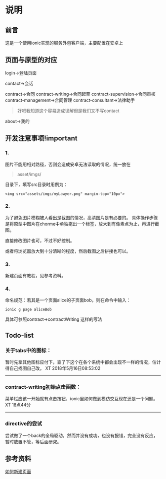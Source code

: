 # 说明
## 前言
这是一个使用ionic实现的服务外包客户端，主要配置在安卓上
## 页面与原型的对应
login->登陆页面

contact->会话

contract->合同
contract-writing->合同起草
contract-supervision->合同审核
contract-management->合同管理
contract-consultant->法律助手
> 好吧我知道这个容易造成误解但是我们又不写contact

about->我的
## 开发注意事项!important
### 1. 
图片不能用相对路径，否则会造成安卓无法读取的情况，统一放在
> asset/imgs/

目录下，填写src目录时用例为：
```
<img src="assets/imgs/myLawyer.png" margin-top="10px">
```
### 2.
为了避免图片模糊被人看出是截图的情况，高清图片是有必要的。
具体操作步骤是将原型中图片在chorme中单独拖出一个标签，放大到有像素点为止，再进行截图。

直接修改图片也可，不过不好控制。

或者将浏览器放大到十分清晰的程度，然后截图之后拼接也可以。
### 3.
新建页面有教程，见参考资料。

### 4.
命名规范：若其是一个页面alice的子页面bob，则在命令中输入：
```
ionic g page aliceBob
```
具体可参照contract->contractWriting 这样的写法

## Todo-list
### 关于tabs中的图标：
暂时先拿其他图标应付下，查了下这个在各个系统中都会出现不一样的情况，估计得自己找图自己改。
XT 2018年5月16日08:53:02
***
### contract-writing初始点击函数：
菜单栏应该一开始就有点击按钮，ionic里如何做到模仿交互现在还是一个问题。
XT 18点44分
***
### directive的尝试
尝试做了一个back的全局驱动，然而并没有成功，也没有报错，完全没有反应，暂时放置不管，等后面研究。

## 参考资料
[如何新建页面](https://www.jianshu.com/p/0f024a62ba14)




